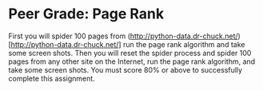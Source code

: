 # Peer Grade: Page Rank

First you will spider 100 pages from (http://python-data.dr-chuck.net/)[http://python-data.dr-chuck.net/] run the page rank algorithm and take some screen shots. Then you will reset the spider process and spider 100 pages from any other site on the Internet, run the page rank algorithm, and take some screen shots. You must score 80% or above to successfully complete this assignment.
